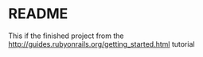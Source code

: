 # README
This if the finished project from the http://guides.rubyonrails.org/getting_started.html tutorial
